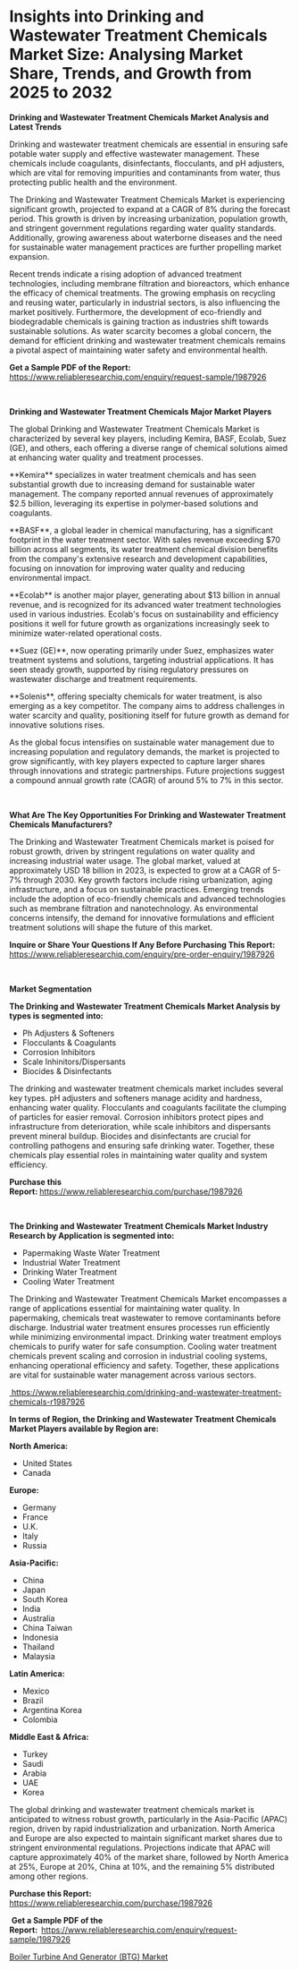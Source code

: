 <p><h1>Insights into Drinking and Wastewater Treatment Chemicals Market Size: Analysing Market Share, Trends, and Growth from 2025 to 2032</h1></p><p><strong>Drinking and Wastewater Treatment Chemicals Market Analysis and Latest Trends</strong></p>
<p><p>Drinking and wastewater treatment chemicals are essential in ensuring safe potable water supply and effective wastewater management. These chemicals include coagulants, disinfectants, flocculants, and pH adjusters, which are vital for removing impurities and contaminants from water, thus protecting public health and the environment.</p><p>The Drinking and Wastewater Treatment Chemicals Market is experiencing significant growth, projected to expand at a CAGR of 8% during the forecast period. This growth is driven by increasing urbanization, population growth, and stringent government regulations regarding water quality standards. Additionally, growing awareness about waterborne diseases and the need for sustainable water management practices are further propelling market expansion.</p><p>Recent trends indicate a rising adoption of advanced treatment technologies, including membrane filtration and bioreactors, which enhance the efficacy of chemical treatments. The growing emphasis on recycling and reusing water, particularly in industrial sectors, is also influencing the market positively. Furthermore, the development of eco-friendly and biodegradable chemicals is gaining traction as industries shift towards sustainable solutions. As water scarcity becomes a global concern, the demand for efficient drinking and wastewater treatment chemicals remains a pivotal aspect of maintaining water safety and environmental health.</p></p>
<p><strong>Get a Sample PDF of the Report:&nbsp;</strong> <a href="https://www.reliableresearchiq.com/enquiry/request-sample/1987926?utm_campaign=2335&utm_medium=2&utm_source=Github&utm_content=ia&utm_term=02032025&utm_id=drinking-and-wastewater-treatment-chemicals">https://www.reliableresearchiq.com/enquiry/request-sample/1987926</a></p>
<p>&nbsp;</p>
<p><strong>Drinking and Wastewater Treatment Chemicals Major Market Players</strong></p>
<p><p>The global Drinking and Wastewater Treatment Chemicals Market is characterized by several key players, including Kemira, BASF, Ecolab, Suez (GE), and others, each offering a diverse range of chemical solutions aimed at enhancing water quality and treatment processes.</p><p>**Kemira** specializes in water treatment chemicals and has seen substantial growth due to increasing demand for sustainable water management. The company reported annual revenues of approximately $2.5 billion, leveraging its expertise in polymer-based solutions and coagulants.</p><p>**BASF**, a global leader in chemical manufacturing, has a significant footprint in the water treatment sector. With sales revenue exceeding $70 billion across all segments, its water treatment chemical division benefits from the company's extensive research and development capabilities, focusing on innovation for improving water quality and reducing environmental impact.</p><p>**Ecolab** is another major player, generating about $13 billion in annual revenue, and is recognized for its advanced water treatment technologies used in various industries. Ecolab's focus on sustainability and efficiency positions it well for future growth as organizations increasingly seek to minimize water-related operational costs.</p><p>**Suez (GE)**, now operating primarily under Suez, emphasizes water treatment systems and solutions, targeting industrial applications. It has seen steady growth, supported by rising regulatory pressures on wastewater discharge and treatment requirements.</p><p>**Solenis**, offering specialty chemicals for water treatment, is also emerging as a key competitor. The company aims to address challenges in water scarcity and quality, positioning itself for future growth as demand for innovative solutions rises.</p><p>As the global focus intensifies on sustainable water management due to increasing population and regulatory demands, the market is projected to grow significantly, with key players expected to capture larger shares through innovations and strategic partnerships. Future projections suggest a compound annual growth rate (CAGR) of around 5% to 7% in this sector.</p></p>
<p>&nbsp;</p>
<p><strong>What Are The Key Opportunities For Drinking and Wastewater Treatment Chemicals Manufacturers?</strong></p>
<p><p>The Drinking and Wastewater Treatment Chemicals market is poised for robust growth, driven by stringent regulations on water quality and increasing industrial water usage. The global market, valued at approximately USD 18 billion in 2023, is expected to grow at a CAGR of 5-7% through 2030. Key growth factors include rising urbanization, aging infrastructure, and a focus on sustainable practices. Emerging trends include the adoption of eco-friendly chemicals and advanced technologies such as membrane filtration and nanotechnology. As environmental concerns intensify, the demand for innovative formulations and efficient treatment solutions will shape the future of this market.</p></p>
<p><strong>Inquire or Share Your Questions If Any Before Purchasing This Report:</strong> <a href="https://www.reliableresearchiq.com/enquiry/pre-order-enquiry/1987926?utm_campaign=2335&utm_medium=2&utm_source=Github&utm_content=ia&utm_term=02032025&utm_id=drinking-and-wastewater-treatment-chemicals">https://www.reliableresearchiq.com/enquiry/pre-order-enquiry/1987926</a></p>
<p>&nbsp;</p>
<p><strong>Market Segmentation</strong></p>
<p><strong>The Drinking and Wastewater Treatment Chemicals Market Analysis by types is segmented into:</strong></p>
<p><ul><li>Ph Adjusters & Softeners</li><li>Flocculants & Coagulants</li><li>Corrosion Inhibitors</li><li>Scale Inhinitors/Dispersants</li><li>Biocides & Disinfectants</li></ul></p>
<p><p>The drinking and wastewater treatment chemicals market includes several key types. pH adjusters and softeners manage acidity and hardness, enhancing water quality. Flocculants and coagulants facilitate the clumping of particles for easier removal. Corrosion inhibitors protect pipes and infrastructure from deterioration, while scale inhibitors and dispersants prevent mineral buildup. Biocides and disinfectants are crucial for controlling pathogens and ensuring safe drinking water. Together, these chemicals play essential roles in maintaining water quality and system efficiency.</p></p>
<p><strong>Purchase this Report:&nbsp;</strong><a href="https://www.reliableresearchiq.com/purchase/1987926?utm_campaign=2335&utm_medium=2&utm_source=Github&utm_content=ia&utm_term=02032025&utm_id=drinking-and-wastewater-treatment-chemicals">https://www.reliableresearchiq.com/purchase/1987926</a></p>
<p>&nbsp;</p>
<p><strong>The Drinking and Wastewater Treatment Chemicals Market Industry Research by Application is segmented into:</strong></p>
<p><ul><li>Papermaking Waste Water Treatment</li><li>Industrial Water Treatment</li><li>Drinking Water Treatment</li><li>Cooling Water Treatment</li></ul></p>
<p><p>The Drinking and Wastewater Treatment Chemicals Market encompasses a range of applications essential for maintaining water quality. In papermaking, chemicals treat wastewater to remove contaminants before discharge. Industrial water treatment ensures processes run efficiently while minimizing environmental impact. Drinking water treatment employs chemicals to purify water for safe consumption. Cooling water treatment chemicals prevent scaling and corrosion in industrial cooling systems, enhancing operational efficiency and safety. Together, these applications are vital for sustainable water management across various sectors.</p></p>
<p><a href="https://www.reliableresearchiq.com/drinking-and-wastewater-treatment-chemicals-r1987926?utm_campaign=2335&utm_medium=2&utm_source=Github&utm_content=ia&utm_term=02032025&utm_id=drinking-and-wastewater-treatment-chemicals">&nbsp;https://www.reliableresearchiq.com/drinking-and-wastewater-treatment-chemicals-r1987926</a></p>
<p><strong>In terms of Region, the Drinking and Wastewater Treatment Chemicals Market Players available by Region are:</strong></p>
<p>
    <p> <strong> North America: </strong>
        <ul>
            <li>United States</li>
            <li>Canada</li>
        </ul>
        </p> 
    <p> <strong> Europe: </strong>
        <ul>
            <li>Germany</li>
            <li>France</li>
            <li>U.K.</li>
            <li>Italy</li>
            <li>Russia</li>
        </ul>
        </p> 
    <p> <strong> Asia-Pacific: </strong>
        <ul>
            <li>China</li>
            <li>Japan</li>
            <li>South Korea</li>
            <li>India</li>
            <li>Australia</li>
            <li>China Taiwan</li>
            <li>Indonesia</li>
            <li>Thailand</li>
            <li>Malaysia</li>
        </ul>
        </p> 
    <p> <strong> Latin America: </strong>
        <ul>
            <li>Mexico</li>
            <li>Brazil</li>
            <li>Argentina Korea</li>
            <li>Colombia</li>
        </ul>
        </p> 
    <p> <strong> Middle East & Africa: </strong>
        <ul>
            <li>Turkey</li>
            <li>Saudi</li>
            <li>Arabia</li>
            <li>UAE</li>
            <li>Korea</li>
        </ul>
    </p>
    </p>
<p><p>The global drinking and wastewater treatment chemicals market is anticipated to witness robust growth, particularly in the Asia-Pacific (APAC) region, driven by rapid industrialization and urbanization. North America and Europe are also expected to maintain significant market shares due to stringent environmental regulations. Projections indicate that APAC will capture approximately 40% of the market share, followed by North America at 25%, Europe at 20%, China at 10%, and the remaining 5% distributed among other regions.</p></p>
<p><strong>Purchase this Report: </strong><a href="https://www.reliableresearchiq.com/purchase/1987926?utm_campaign=2335&utm_medium=2&utm_source=Github&utm_content=ia&utm_term=02032025&utm_id=drinking-and-wastewater-treatment-chemicals">https://www.reliableresearchiq.com/purchase/1987926</a></p>
<p>&nbsp;<strong>Get a Sample PDF of the Report:&nbsp;&nbsp;</strong><a href="https://www.reliableresearchiq.com/enquiry/request-sample/1987926?utm_campaign=2335&utm_medium=2&utm_source=Github&utm_content=ia&utm_term=02032025&utm_id=drinking-and-wastewater-treatment-chemicals">https://www.reliableresearchiq.com/enquiry/request-sample/1987926</a></p>
<p><strong></strong></p>
<p><p><a href="https://github.com/norbeludie83/Market-Research-Report-List-1/blob/main/boiler-turbine-and-generator-btg-market.md?utm_campaign=2335&utm_medium=2&utm_source=Github&utm_content=ia&utm_term=02032025&utm_id=drinking-and-wastewater-treatment-chemicals">Boiler Turbine And Generator (BTG) Market</a></p></p>